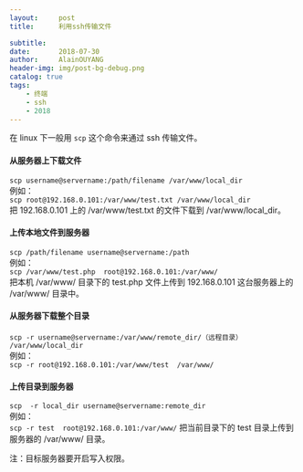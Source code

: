 ```yaml
---
layout:     post
title:      利用ssh传输文件

subtitle:   
date:       2018-07-30
author:     AlainOUYANG
header-img: img/post-bg-debug.png
catalog: true
tags:
    - 终端
    - ssh
    - 2018
---
```


在 linux 下一般用 `scp` 这个命令来通过 ssh 传输文件。

#### 从服务器上下载文件
`scp username@servername:/path/filename /var/www/local_dir`  
例如：  
`scp root@192.168.0.101:/var/www/test.txt /var/www/local_dir`  
把 192.168.0.101 上的 /var/www/test.txt 的文件下载到 /var/www/local_dir。

#### 上传本地文件到服务器

`scp /path/filename username@servername:/path`  
例如：  
`scp /var/www/test.php  root@192.168.0.101:/var/www/`  
把本机 /var/www/ 目录下的 test.php 文件上传到 192.168.0.101 这台服务器上的 /var/www/ 目录中。

#### 从服务器下载整个目录
`scp -r username@servername:/var/www/remote_dir/（远程目录） /var/www/local_dir`  
例如：  
`scp -r root@192.168.0.101:/var/www/test  /var/www/`

#### 上传目录到服务器
`scp  -r local_dir username@servername:remote_dir`  
例如：  
`scp -r test  root@192.168.0.101:/var/www/`
把当前目录下的 test 目录上传到服务器的 /var/www/ 目录。

注：目标服务器要开启写入权限。
